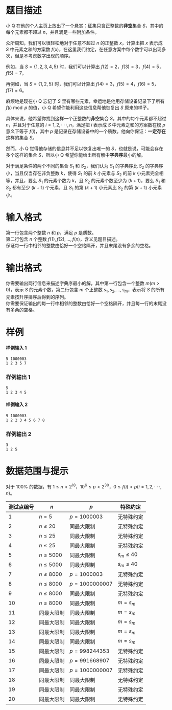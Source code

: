 
# 题目描述

小 Q 在他的个人主页上放出了一个悬赏：征集只含正整数的**非空**集合 $S$，其中的每个元素都不超过 $n$，并且满足一些附加条件。

众所周知，我们可以很轻松地对于任意不超过 $n$ 的正整数 $x$，计算出把 $x$ 表示成 $S$ 中元素之和的方案数 $f(x)$，在这里我们约定，在任意方案中每个数字可以出现多次，但是不考虑数字出现的顺序。

例如，当 $S = \{1,2,3,4,5\}$ 时，我们可以计算出 $f(2) = 2$，$f(3) = 3$，$f(4) = 5$，$f(5) = 7$。

再例如，当 $S = \{1,2,5\}$ 时，我们可以计算出 $f(4) = 3$，$f(5) = 4$，$f(6) = 5$，$f(7) = 6$。

麻烦地是现在小 Q 忘记了 $S$ 里有哪些元素，幸运地是他用存储设备记录下了所有 $f(i) \bmod p$ 的值，小 Q 希望你能利用这些信息帮他恢复出 $S$ 原来的样子。

具体来说，他希望你找到这样一个正整数的**非空**集合 $S$，其中的每个元素都不超过 $n$，并且对于任意的 $i = 1,2,··· ,n$，满足把 $i$ 表示成 $S$ 中元素之和的方案数在模 $p$ 意义下等于 $f(i)$，其中 $p$ 是记录在存储设备中的一个质数。他向你保证：**一定存在**这样的集合 $S$。

然而，小 Q 觉得他存储的信息并不足以恢复出唯一的 $S$，也就是说，可能会存在多个这样的集合 $S$，所以小 Q 希望你能给出所有解中**字典序**最小的解。

对于满足条件的两个不同的集合 $S_1$ 和 $S_2$，我们认为 $S_1$ 的字典序比 $S_2$ 的字典序小，当且仅当存在非负整数 $k$，使得 $S_1$ 的前 $k$ 小元素与 $S_2$ 的前 $k$ 小元素完全相等，并且，要么 $S_1$ 的元素个数为 $k$，且 $S_2$ 的元素个数至少为 $(k+1)$，要么 $S_1$ 和 $S_2$ 都有至少 $(k+1)$ 个元素，且 $S_1$ 的第 $(k+1)$ 小元素比 $S_2$ 的第 $(k+1)$ 小元素小。

# 输入格式

第一行包含两个整数 $n$ 和 $p$，满足 $p$ 是质数。  
第二行包含 $n$ 个整数 $f(1), f(2), \dots , f(n)$，含义见题目描述。  
保证每一行中相邻的整数由恰好一个空格隔开，并且末尾没有多余的空格。

# 输出格式

你需要输出两行信息来描述字典序最小的解，其中第一行包含一个整数 $m (m > 0)$，表示 $S$ 的元素个数，第二行包含 $m$ 个正整数 $s_1, s_2, \dots  , s_m$，表示将 $S$ 的所有元素按升序排序后得到的序列。  
你需要保证输出的每一行中相邻的整数由恰好一个空格隔开，并且每一行的末尾没有多余的空格。

# 样例

#### 样例输入 1
```plain
5 1000003
1 2 3 5 7
```

### 样例输出 1
```plain
5
1 2 3 4 5
```

#### 样例输入 2
```plain
9 1000003
1 2 2 3 4 5 6 7 8
```

### 样例输出 2
```plain
3
1 2 5
```


# 数据范围与提示

对于 $100\%$ 的数据，有 $1 \leq n < 2^{18}$，$10^6 \leq p < 2^{30}$，$0 \leq f(i)<p(i=1,2,···,n)$。

<!-- BEGIN: Migrated markdown table -->

| 测试点编号 | $n$ | $p$ | 特殊约定 |
|-|-|-|-|
| 1 | $n = 5$ | $p = 1000003$ | 无特殊约定 |
| 2 | $n \leq 20$ | 同最大限制 | 无特殊约定 |
| 3 | $n \leq 25$ | 同最大限制 | 无特殊约定 |
| 4 | $n \leq 25$ | 同最大限制 | 无特殊约定 |
| 5 | $n \leq 5000$ | 同最大限制 | $s_m \leq 40$ |
| 6 | $n \leq 5000$ | 同最大限制 | $s_m \leq 40$ |
| 7 | $n \leq 8000$ | $p = 1000003$ | 无特殊约定 |
| 8 | $n \leq 8000$ | $p = 1000000007$ | 无特殊约定 |
| 9 | $n \leq 8000$ | 同最大限制 | 无特殊约定 |
| 10 | $n \leq 8000$ | 同最大限制 | $m = s_m$ |
| 11 | 同最大限制 | 同最大限制 | $m = s_m$ |
| 12 | 同最大限制 | 同最大限制 | $m = s_m$ |
| 13 | 同最大限制 | 同最大限制 | $m = s_m$ |
| 14 | 同最大限制 | 同最大限制 | $m = s_m$ |
| 15 | 同最大限制 | $p = 998244353$ | 无特殊约定 |
| 16 | 同最大限制 | $p = 991668907$ | 无特殊约定 |
| 17 | 同最大限制 | $p = 1000000007$ | 无特殊约定 |
| 18 | 同最大限制 | 同最大限制 | 无特殊约定 |
| 19 | 同最大限制 | 同最大限制 | 无特殊约定 |
| 20 | 同最大限制 | 同最大限制 | 无特殊约定 |

<!-- Migrated from original HTML table:
<table class="ui center aligned celled table">
    <thead>
        <tr>
            <th>测试点编号</th>
            <th> $n$ </th>
            <th> $p$ </th>
            <th>特殊约定</th>
        </tr>
    </thead>

    <tbody>
        <tr>
            <td>1</td>
            <td> $n = 5$ </td>
            <td> $p = 1000003$ </td>
            <td rowspan="4">无特殊约定</td>
        </tr>
        
        <tr>
            <td>2</td>
            <td> $n \leq 20$ </td>
            <td rowspan="5">同最大限制</td>
        </tr>
        
        <tr>
            <td>3</td>
            <td rowspan="2"> $n \leq 25$ </td>
        </tr>
        
        <tr>
            <td>4</td>
        </tr>
        
        <tr>
            <td>5</td>
            <td rowspan="2"> $n \leq 5000$ </td>
            <td rowspan="2"> $s_m \leq 40$ </td>
        </tr>
        
        <tr>
            <td>6</td>
        </tr>
        
        <tr>
            <td>7</td>
            <td rowspan="4"> $n \leq 8000$ </td>
            <td> $p = 1000003$ </td>
            <td rowspan="3">无特殊约定</td>
        </tr>
        
        <tr>
            <td>8</td>
            <td> $p = 1000000007$ </td>
        </tr>
        
        <tr>
            <td>9</td>
            <td rowspan="6"> 同最大限制 </td>
        </tr>
        
        <tr>
            <td>10</td>
			<td rowspan = "5"> $m = s_m$ </td>
        </tr>
        
        <tr>
            <td>11</td>
            <td rowspan="10">同最大限制</td>
        </tr>
        
        <tr>
            <td>12</td>
        </tr>
        
        <tr>
            <td>13</td>
        </tr>
        
        <tr>
            <td>14</td>
        </tr>
        
        <tr>
            <td>15</td>
            <td> $p = 998244353$ </td>
            <td rowspan="6"> 无特殊约定 </td>
        </tr>
        
        <tr>
        	<td>16</td>
            <td> $p = 991668907$ </td>
        </tr>
        
        <tr>
        	<td>17</td>
            <td> $p = 1000000007$ </td>
        </tr>
        
        <tr>
        	<td>18</td>
            <td rowspan="3"> 同最大限制 </td>
        </tr>
        
        <tr>
        	<td>19</td>
        </tr>
        
        <tr>
        	<td>20</td>
        </tr>
    </tbody>
</table>
-->

<!-- END: Migrated markdown table -->

